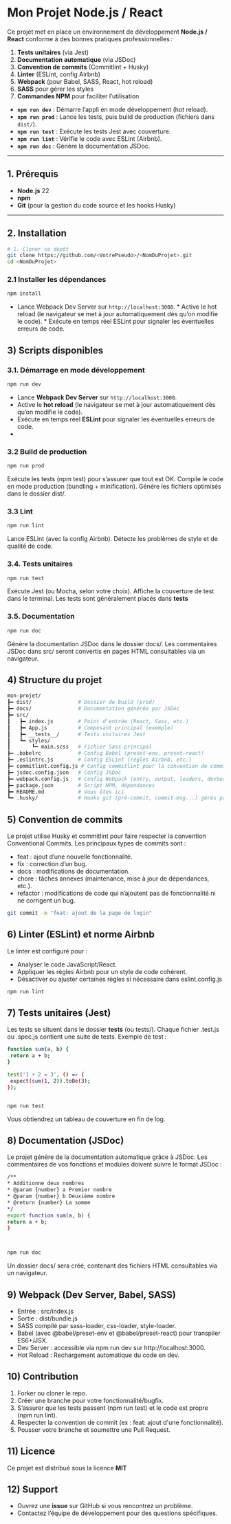 # Mon Projet Node.js / React

Ce projet met en place un environnement de développement **Node.js / React** conforme à des bonnes pratiques professionnelles :

1. **Tests unitaires** (via Jest)  
2. **Documentation automatique** (via JSDoc)  
3. **Convention de commits** (Commitlint + Husky)  
4. **Linter** (ESLint, config Airbnb)  
5. **Webpack** (pour Babel, SASS, React, hot reload)  
6. **SASS** pour gérer les styles  
7. **Commandes NPM** pour faciliter l’utilisation

-   **`npm run dev`** : Démarre l’appli en mode développement (hot reload).
-   **`npm run prod`** : Lance les tests, puis build de production (fichiers dans `dist/`).
-   **`npm run test`** : Exécute les tests Jest avec couverture.
-   **`npm run lint`** : Vérifie le code avec ESLint (Airbnb).
-   **`npm run doc`** : Génère la documentation JSDoc.

---

## 1. Prérequis

- **Node.js** 22
- **npm** 
- **Git** (pour la gestion du code source et les hooks Husky)

---

## 2. Installation

```bash
# 1. Cloner ce dépôt
git clone https://github.com/<VotrePseudo>/<NomDuProjet>.git
cd <NomDuProjet>
```
### 2.1 Installer les dépendances
```bash
npm install
```
* Lance Webpack Dev Server sur `http://localhost:3000`. * Active le hot reload (le navigateur se met à jour automatiquement dès qu’on modifie le code). * Exécute en temps réel ESLint pour signaler les éventuelles erreurs de code.

## 3) Scripts disponibles

### 3.1. Démarrage en mode développement
  ```bash
 npm run dev
 ```
 
-   Lance **Webpack Dev Server** sur `http://localhost:3000`.
-   Active le **hot reload** (le navigateur se met à jour automatiquement dès qu’on modifie le code).
-   Exécute en temps réel **ESLint** pour signaler les éventuelles erreurs de code.
- 
 ### 3.2 Build de production
 ```bash
 npm run prod
 ```
 Exécute les tests (npm test) pour s’assurer que tout est OK.
Compile le code en mode production (bundling + minification).
Génére les fichiers optimisés dans le dossier dist/.

### 3.3 Lint
 ```bash
 npm run lint
  ```
  Lance ESLint (avec la config Airbnb).
Détecte les problèmes de style et de qualité de code.

### 3.4. Tests unitaires
 ```bash
 npm run test
  ```
  Exécute Jest (ou Mocha, selon votre choix).
Affiche la couverture de test dans le terminal.
Les tests sont généralement placés dans __tests__

### 3.5. Documentation
 ```bash
 npm run doc
  ```
  Génère la documentation JSDoc dans le dossier docs/.
Les commentaires JSDoc dans src/ seront convertis en pages HTML consultables via un navigateur.

##  4) Structure du projet
 ```bash
 mon-projet/
 ┣━ dist/               # Dossier de build (prod)
 ┣━ docs/               # Documentation générée par JSDoc
 ┣━ src/
 ┃   ┣━ index.js        # Point d'entrée (React, Sass, etc.)
 ┃   ┣━ App.js          # Composant principal (exemple)
 ┃   ┣━ __tests__/      # Tests unitaires Jest
 ┃   ┗━ styles/
 ┃       ┗━ main.scss   # Fichier Sass principal
 ┣━ .babelrc            # Config Babel (preset-env, preset-react)
 ┣━ .eslintrc.js        # Config ESLint (règles Airbnb, etc.)
 ┣━ commitlint.config.js # Config commitlint pour la convention de commits
 ┣━ jsdoc.config.json   # Config JSDoc
 ┣━ webpack.config.js   # Config Webpack (entry, output, loaders, devServer)
 ┣━ package.json        # Script NPM, dépendances
 ┣━ README.md           # Vous êtes ici
 ┗━ .husky/             # Hooks git (pré-commit, commit-msg...) gérés par Husky
  ```

##  5) Convention de commits

Le projet utilise Husky et commitlint pour faire respecter la convention Conventional Commits. Les principaux types de commits sont :
* feat : ajout d’une nouvelle fonctionnalité.
* fix : correction d’un bug.
* docs : modifications de documentation.
* chore : tâches annexes (maintenance, mise à jour de dépendances, etc.).
* refactor : modifications de code qui n’ajoutent pas de fonctionnalité ni ne corrigent un bug.

 ```bash
 git commit -m "feat: ajout de la page de login"
  ```
##  6) Linter (ESLint) et norme Airbnb
Le linter est configuré pour :
* Analyser le code JavaScript/React.
* Appliquer les règles Airbnb pour un style de code cohérent.
* Désactiver ou ajuster certaines règles si nécessaire dans eslint.config.js

 ```bash
 npm run lint
  ```
##  7) Tests unitaires (Jest)
Les tests se situent dans le dossier __tests__ (ou tests/). Chaque fichier .test.js ou .spec.js contient une suite de tests.
Exemple de test :
 ```bash
 function sum(a, b) {
  return a + b;
}

test('1 + 2 = 3', () => {
  expect(sum(1, 2)).toBe(3);
});


npm run test
  ```
Vous obtiendrez un tableau de couverture en fin de log.

##  8) Documentation (JSDoc)
Le projet génère de la documentation automatique grâce à JSDoc. Les commentaires de vos fonctions et modules doivent suivre le format JSDoc :
   ```bash
 /**
 * Additionne deux nombres
 * @param {number} a Premier nombre
 * @param {number} b Deuxième nombre
 * @return {number} La somme
 */
export function sum(a, b) {
  return a + b;
}



npm run doc
  ```
  Un dossier docs/ sera créé, contenant des fichiers HTML consultables via un navigateur.

##  9) Webpack (Dev Server, Babel, SASS)
* Entrée : src/index.js
* Sortie : dist/bundle.js
* SASS compilé par sass-loader, css-loader, style-loader.
* Babel (avec @babel/preset-env et @babel/preset-react) pour transpiler ES6+/JSX.
* Dev Server : accessible via npm run dev sur http://localhost:3000.
* Hot Reload : Rechargement automatique du code en dev.

## 10) Contribution

1. Forker ou cloner le repo.
2. Créer une branche pour votre fonctionnalité/bugfix.
3. S’assurer que les tests passent (npm run test) et le code est propre (npm run lint).
4. Respecter la convention de commit (ex : feat: ajout d'une fonctionnalité).
5. Pousser votre branche et soumettre une Pull Request.

## 11) Licence 

Ce projet est distribué sous la licence **MIT**

## 12) Support 

-   Ouvrez une **issue** sur GitHub si vous rencontrez un problème.
-   Contactez l’équipe de développement pour des questions spécifiques.
